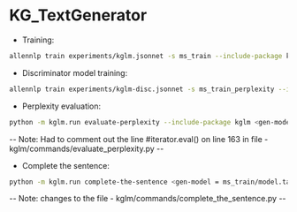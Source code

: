 # KG_TextGenerator
* Training:
```sh
allennlp train experiments/kglm.jsonnet -s ms_train --include-package kglm
 ```
* Discriminator model training:
```sh
allennlp train experiments/kglm-disc.jsonnet -s ms_train_perplexity --include-package kglm
```
* Perplexity evaluation:

```sh
python -m kglm.run evaluate-perplexity --include-package kglm <gen-model = ms_train/model.tar.gz> <disc-model =  ms_train_perplexity/model.tar.gz> data/linked-wikitext-2/valid.jsonl
```

-- Note: Had to comment out the line #iterator.eval() on line 163 in file - kglm/commands/evaluate_perplexity.py --

* Complete the sentence:

```sh
python -m kglm.run complete-the-sentence <gen-model = ms_train/model.tar.gz> <disc-model = ms_train_perplexity/model.tar.gz> experiments/complete_the_sentence.jsonl --include-package kglm
```

-- Note: changes to the file - kglm/commands/complete_the_sentence.py --
